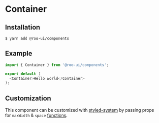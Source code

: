 # Container

<!-- STORY -->

## Installation

```shell
$ yarn add @roo-ui/components
```

## Example

```js
import { Container } from '@roo-ui/components';

export default (
  <Container>Hello world</Container>
);
```

## Customization

This component can be customized with [styled-system](https://jxnblk.com/styled-system) by passing props for `maxWidth` & `space` [functions](http://jxnblk.com/styled-system/table).

